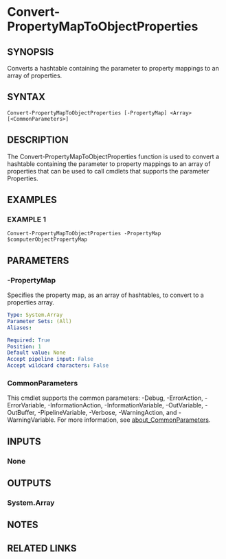 
# Convert-PropertyMapToObjectProperties

## SYNOPSIS
Converts a hashtable containing the parameter to property mappings to an array of properties.

## SYNTAX

```
Convert-PropertyMapToObjectProperties [-PropertyMap] <Array> [<CommonParameters>]
```

## DESCRIPTION
The Convert-PropertyMapToObjectProperties function is used to convert a hashtable containing the parameter to
property mappings to an array of properties that can be used to call cmdlets that supports the parameter
Properties.

## EXAMPLES

### EXAMPLE 1
```
Convert-PropertyMapToObjectProperties -PropertyMap $computerObjectPropertyMap
```

## PARAMETERS

### -PropertyMap
Specifies the property map, as an array of hashtables, to convert to a properties array.

```yaml
Type: System.Array
Parameter Sets: (All)
Aliases:

Required: True
Position: 1
Default value: None
Accept pipeline input: False
Accept wildcard characters: False
```

### CommonParameters
This cmdlet supports the common parameters: -Debug, -ErrorAction, -ErrorVariable, -InformationAction, -InformationVariable, -OutVariable, -OutBuffer, -PipelineVariable, -Verbose, -WarningAction, and -WarningVariable. For more information, see [about_CommonParameters](http://go.microsoft.com/fwlink/?LinkID=113216).

## INPUTS

### None
## OUTPUTS

### System.Array
## NOTES

## RELATED LINKS
